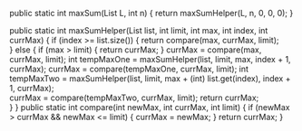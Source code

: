 public static int maxSum(List L, int n) {
    return maxSumHelper(L, n, 0, 0, 0);
}

public static int maxSumHelper(List list, int limit, int max, int index, int currMax) {
    if (index >= list.size()) {
        return compare(max, currMax, limit);  
    } else {
        if (max > limit) {
            return currMax;
        }
        currMax = compare(max, currMax, limit);
        int tempMaxOne = maxSumHelper(list, limit, max, index + 1, currMax);
        currMax = compare(tempMaxOne, currMax, limit);
        int tempMaxTwo = maxSumHelper(list, limit, max + (int) list.get(index), index + 1, currMax);  
        currMax = compare(tempMaxTwo, currMax, limit);
        return currMax;  
    } 
}
public static int compare(int newMax, int currMax, int limit) {
    if (newMax > currMax && newMax <= limit) {
        currMax = newMax;
    }
    return currMax;
}